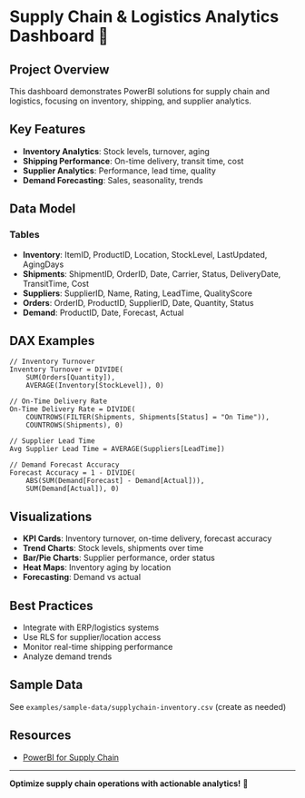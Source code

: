 # Supply Chain & Logistics Analytics Dashboard 🚚

## Project Overview

This dashboard demonstrates PowerBI solutions for supply chain and logistics, focusing on inventory, shipping, and supplier analytics.

## Key Features
- **Inventory Analytics**: Stock levels, turnover, aging
- **Shipping Performance**: On-time delivery, transit time, cost
- **Supplier Analytics**: Performance, lead time, quality
- **Demand Forecasting**: Sales, seasonality, trends

## Data Model
### Tables
- **Inventory**: ItemID, ProductID, Location, StockLevel, LastUpdated, AgingDays
- **Shipments**: ShipmentID, OrderID, Date, Carrier, Status, DeliveryDate, TransitTime, Cost
- **Suppliers**: SupplierID, Name, Rating, LeadTime, QualityScore
- **Orders**: OrderID, ProductID, SupplierID, Date, Quantity, Status
- **Demand**: ProductID, Date, Forecast, Actual

## DAX Examples
```dax
// Inventory Turnover
Inventory Turnover = DIVIDE(
    SUM(Orders[Quantity]),
    AVERAGE(Inventory[StockLevel]), 0)

// On-Time Delivery Rate
On-Time Delivery Rate = DIVIDE(
    COUNTROWS(FILTER(Shipments, Shipments[Status] = "On Time")),
    COUNTROWS(Shipments), 0)

// Supplier Lead Time
Avg Supplier Lead Time = AVERAGE(Suppliers[LeadTime])

// Demand Forecast Accuracy
Forecast Accuracy = 1 - DIVIDE(
    ABS(SUM(Demand[Forecast] - Demand[Actual])),
    SUM(Demand[Actual]), 0)
```

## Visualizations
- **KPI Cards**: Inventory turnover, on-time delivery, forecast accuracy
- **Trend Charts**: Stock levels, shipments over time
- **Bar/Pie Charts**: Supplier performance, order status
- **Heat Maps**: Inventory aging by location
- **Forecasting**: Demand vs actual

## Best Practices
- Integrate with ERP/logistics systems
- Use RLS for supplier/location access
- Monitor real-time shipping performance
- Analyze demand trends

## Sample Data
See `examples/sample-data/supplychain-inventory.csv` (create as needed)

## Resources
- [PowerBI for Supply Chain](https://docs.microsoft.com/en-us/power-bi/solutions/industry-supply-chain)

---

**Optimize supply chain operations with actionable analytics!** 🚚 